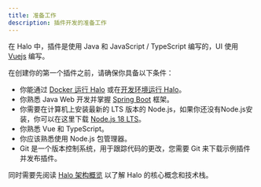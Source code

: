 ```yaml
---
title: 准备工作
description: 插件开发的准备工作
---
```


在 Halo 中，插件是使用 Java 和 JavaScript / TypeScript 编写的，UI 使用 [Vuejs](https://vuejs.org) 编写。

在创建你的第一个插件之前，请确保你具备以下条件：

- 你能通过 [Docker 运行 Halo](../../getting-started/install/docker) 或在[开发环境运行 Halo](../core/run.md)。
- 你熟悉 Java Web 开发并掌握 [Spring Boot](https://spring.io/projects/spring-boot/) 框架。
- 你需要在计算机上安装最新的 LTS 版本的 Node.js，如果你还没有Node.js安装，你可以在这里下载 [Node.js 18 LTS](https://nodejs.org/)。
- 你熟悉 Vue 和 TypeScript。
- 你应该熟悉使用 Node.js 包管理器。
- Git 是一个版本控制系统，用于跟踪代码的更改，您需要 Git 来下载示例插件并发布插件。

同时需要先阅读 [Halo 架构概览](../core/framework.md) 以了解 Halo 的核心概念和技术栈。

